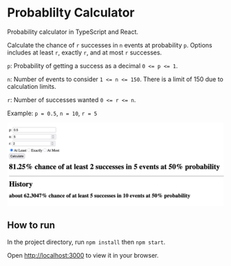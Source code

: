 # Probablilty Calculator

Probability calculator in TypeScript and React.

Calculate the chance of `r` successes in `n` events at probability `p`. Options includes at least `r`, exactly `r`, and at most `r` successes.

`p`: Probability of getting a success as a decimal `0 <= p <= 1`.

`n`: Number of events to consider `1 <= n <= 150`. There is a limit of 150 due to calculation limits.

`r`: Number of successes wanted `0 <= r <= n`.

Example: `p = 0.5`, `n = 10`, `r = 5`

<img src='./Screenshot.png' alt='Screenshot' width='600'/>

## How to run

In the project directory, run `npm install` then `npm start`.

Open [http://localhost:3000](http://localhost:3000) to view it in your browser.
